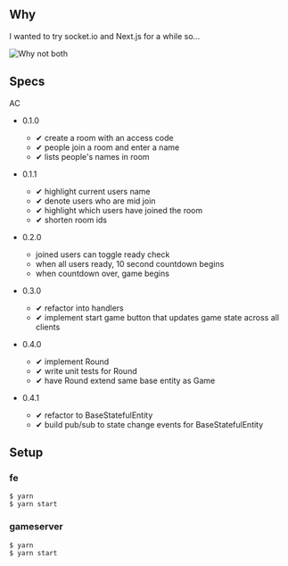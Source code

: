 ## Why
I wanted to try socket.io and Next.js for a while so...

![Why not both](http://i.imgur.com/IdQ5FQF.png)

## Specs
AC
* 0.1.0
    * ✔ create a room with an access code
    * ✔ people join a room and enter a name
    * ✔ lists people's names in room
* 0.1.1
    * ✔ highlight current users name
    * ✔ denote users who are mid join
    * ✔ highlight which users have joined the room
    * ✔ shorten room ids
    
* 0.2.0  
    * joined users can toggle ready check
    * when all users ready, 10 second countdown begins
    * when countdown over, game begins
    
* 0.3.0  
    * ✔ refactor into handlers
    * ✔ implement start game button that updates game state across all clients

* 0.4.0  
    * ✔ implement Round
    * ✔ write unit tests for Round
    * ✔ have Round extend same base entity as Game
    
* 0.4.1  
    * ✔ refactor to BaseStatefulEntity
    * ✔ build pub/sub to state change events for BaseStatefulEntity
    
## Setup
### fe
    $ yarn
    $ yarn start
    
### gameserver
    $ yarn
    $ yarn start
    
    
    
